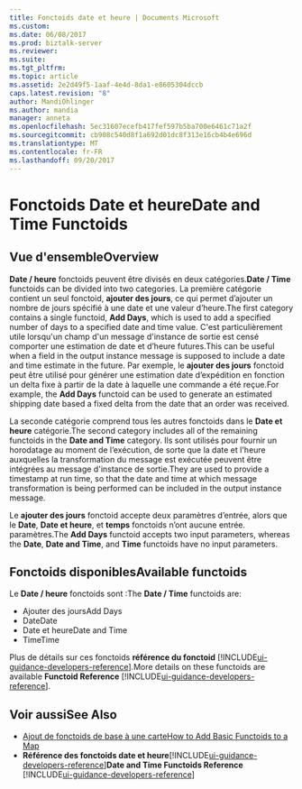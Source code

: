 ```yaml
---
title: Fonctoids date et heure | Documents Microsoft
ms.custom: 
ms.date: 06/08/2017
ms.prod: biztalk-server
ms.reviewer: 
ms.suite: 
ms.tgt_pltfrm: 
ms.topic: article
ms.assetid: 2e2d49f5-1aaf-4e4d-8da1-e8605304dccb
caps.latest.revision: "8"
author: MandiOhlinger
ms.author: mandia
manager: anneta
ms.openlocfilehash: 5ec31607ecefb417fef597b5ba700e6461c71a2f
ms.sourcegitcommit: cb908c540d8f1a692d01dc8f313e16cb4b4e696d
ms.translationtype: MT
ms.contentlocale: fr-FR
ms.lasthandoff: 09/20/2017
---
```

# <a name="date-and-time-functoids"></a><span data-ttu-id="08e6b-102">Fonctoids Date et heure</span><span class="sxs-lookup"><span data-stu-id="08e6b-102">Date and Time Functoids</span></span>

## <a name="overview"></a><span data-ttu-id="08e6b-103">Vue d'ensemble</span><span class="sxs-lookup"><span data-stu-id="08e6b-103">Overview</span></span>
<span data-ttu-id="08e6b-104">**Date / heure** fonctoids peuvent être divisés en deux catégories.</span><span class="sxs-lookup"><span data-stu-id="08e6b-104">**Date / Time** functoids can be divided into two categories.</span></span> <span data-ttu-id="08e6b-105">La première catégorie contient un seul fonctoid, **ajouter des jours**, ce qui permet d’ajouter un nombre de jours spécifié à une date et une valeur d’heure.</span><span class="sxs-lookup"><span data-stu-id="08e6b-105">The first category contains a single functoid, **Add Days**, which is used to add a specified number of days to a specified date and time value.</span></span> <span data-ttu-id="08e6b-106">C'est particulièrement utile lorsqu'un champ d'un message d'instance de sortie est censé comporter une estimation de date et d’heure futures.</span><span class="sxs-lookup"><span data-stu-id="08e6b-106">This can be useful when a field in the output instance message is supposed to include a date and time estimate in the future.</span></span> <span data-ttu-id="08e6b-107">Par exemple, le **ajouter des jours** fonctoid peut être utilisé pour générer une estimation date d’expédition en fonction un delta fixe à partir de la date à laquelle une commande a été reçue.</span><span class="sxs-lookup"><span data-stu-id="08e6b-107">For example, the **Add Days** functoid can be used to generate an estimated shipping date based a fixed delta from the date that an order was received.</span></span>  
  
 <span data-ttu-id="08e6b-108">La seconde catégorie comprend tous les autres fonctoids dans le **Date et heure** catégorie.</span><span class="sxs-lookup"><span data-stu-id="08e6b-108">The second category includes all of the remaining functoids in the **Date and Time** category.</span></span> <span data-ttu-id="08e6b-109">Ils sont utilisés pour fournir un horodatage au moment de l’exécution, de sorte que la date et l'heure auxquelles la transformation du message est exécutée peuvent être intégrées au message d'instance de sortie.</span><span class="sxs-lookup"><span data-stu-id="08e6b-109">They are used to provide a timestamp at run time, so that the date and time at which message transformation is being performed can be included in the output instance message.</span></span>  
  
 <span data-ttu-id="08e6b-110">Le **ajouter des jours** fonctoid accepte deux paramètres d’entrée, alors que le **Date**, **Date et heure**, et **temps** fonctoids n’ont aucune entrée. paramètres.</span><span class="sxs-lookup"><span data-stu-id="08e6b-110">The **Add Days** functoid accepts two input parameters, whereas the **Date**, **Date and Time**, and **Time** functoids have no input parameters.</span></span>  

## <a name="available-functoids"></a><span data-ttu-id="08e6b-111">Fonctoids disponibles</span><span class="sxs-lookup"><span data-stu-id="08e6b-111">Available functoids</span></span>  
 <span data-ttu-id="08e6b-112">Le **Date / heure** fonctoids sont :</span><span class="sxs-lookup"><span data-stu-id="08e6b-112">The **Date / Time** functoids are:</span></span> 

* <span data-ttu-id="08e6b-113">Ajouter des jours</span><span class="sxs-lookup"><span data-stu-id="08e6b-113">Add Days</span></span>
* <span data-ttu-id="08e6b-114">Date</span><span class="sxs-lookup"><span data-stu-id="08e6b-114">Date</span></span>
* <span data-ttu-id="08e6b-115">Date et heure</span><span class="sxs-lookup"><span data-stu-id="08e6b-115">Date and Time</span></span>
* <span data-ttu-id="08e6b-116">Time</span><span class="sxs-lookup"><span data-stu-id="08e6b-116">Time</span></span>

<span data-ttu-id="08e6b-117">Plus de détails sur ces fonctoids **référence du fonctoid** [!INCLUDE[ui-guidance-developers-reference](../includes/ui-guidance-developers-reference.md)].</span><span class="sxs-lookup"><span data-stu-id="08e6b-117">More details on these functoids are available **Functoid Reference** [!INCLUDE[ui-guidance-developers-reference](../includes/ui-guidance-developers-reference.md)].</span></span>
  
## <a name="see-also"></a><span data-ttu-id="08e6b-118">Voir aussi</span><span class="sxs-lookup"><span data-stu-id="08e6b-118">See Also</span></span>  
-  [<span data-ttu-id="08e6b-119">Ajout de fonctoids de base à une carte</span><span class="sxs-lookup"><span data-stu-id="08e6b-119">How to Add Basic Functoids to a Map</span></span>](../core/how-to-add-basic-functoids-to-a-map.md)   
-  <span data-ttu-id="08e6b-120">**Référence des fonctoids date et heure**[!INCLUDE[ui-guidance-developers-reference](../includes/ui-guidance-developers-reference.md)]</span><span class="sxs-lookup"><span data-stu-id="08e6b-120">**Date and Time Functoids Reference** [!INCLUDE[ui-guidance-developers-reference](../includes/ui-guidance-developers-reference.md)]</span></span>